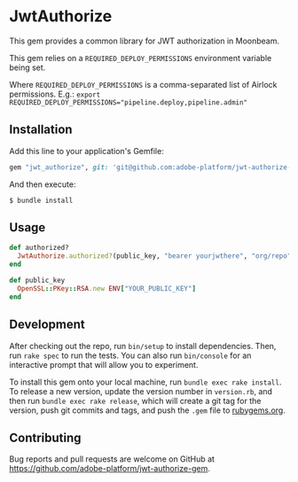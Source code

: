 # JwtAuthorize

This gem provides a common library for JWT authorization in Moonbeam.

This gem relies on a `REQUIRED_DEPLOY_PERMISSIONS` environment variable being set.

Where `REQUIRED_DEPLOY_PERMISSIONS` is a comma-separated list of Airlock permissions.  E.g.:
`export REQUIRED_DEPLOY_PERMISSIONS="pipeline.deploy,pipeline.admin"`

## Installation

Add this line to your application's Gemfile:

```ruby
gem "jwt_authorize", git: 'git@github.com:adobe-platform/jwt-authorize-gem.git'
```

And then execute:

    $ bundle install

## Usage

```ruby
def authorized?
  JwtAuthorize.authorized?(public_key, "bearer yourjwthere", "org/repo")
end

def public_key
  OpenSSL::PKey::RSA.new ENV["YOUR_PUBLIC_KEY"]
end
```

## Development

After checking out the repo, run `bin/setup` to install dependencies. Then, run `rake spec` to run the tests. You can also run `bin/console` for an interactive prompt that will allow you to experiment.

To install this gem onto your local machine, run `bundle exec rake install`. To release a new version, update the version number in `version.rb`, and then run `bundle exec rake release`, which will create a git tag for the version, push git commits and tags, and push the `.gem` file to [rubygems.org](https://rubygems.org).

## Contributing

Bug reports and pull requests are welcome on GitHub at https://github.com/adobe-platform/jwt-authorize-gem.

